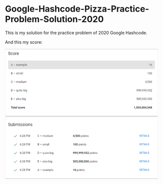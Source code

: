 # Google-Hashcode-Pizza-Practice-Problem-Solution-2020

This is my solution for the practice problem of 2020 Google Hashcode.

And this my score:


![](Score.PNG)
